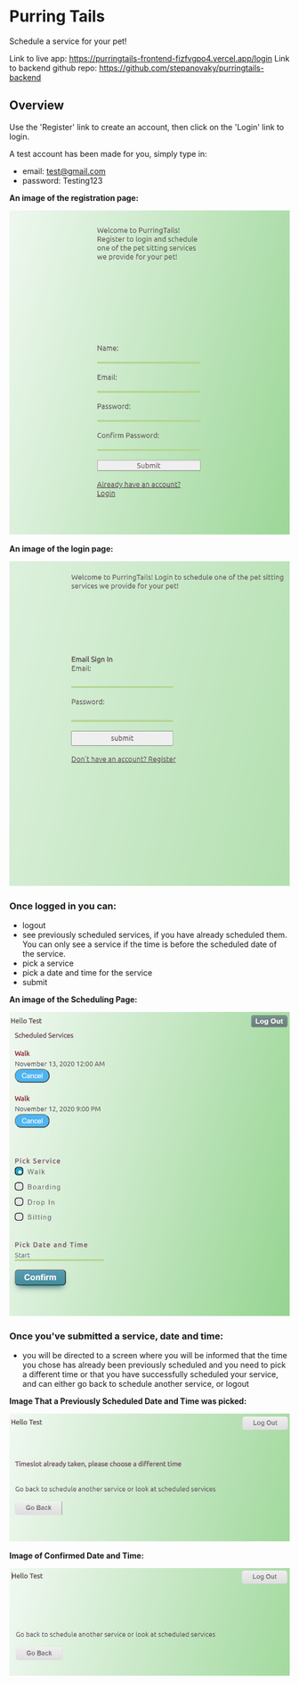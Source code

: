 # Purring Tails

Schedule a service for your pet!

Link to live app: https://purringtails-frontend-fizfvgpo4.vercel.app/login
Link to backend github repo: https://github.com/stepanovaky/purringtails-backend

## Overview

Use the 'Register' link to create an account, then click on the 'Login' link to login. 

A test account has been made for you, simply type in:
- email: test@gmail.com
- password: Testing123

**An image of the registration page:**

![Image of Registration](registration.png)

**An image of the login page:**

![Image of Login](signin.png)

### Once logged in you can:
- logout
- see previously scheduled services, if you have already scheduled them. You can only see a service if the time is before the scheduled date of the service. 
- pick a service
- pick a date and time for the service
- submit

**An image of the Scheduling Page:**

![Image of scheduling](schedule.png)


### Once you've submitted a service, date and time:
- you will be directed to a screen where you will be informed that the time you chose has already been previously scheduled and you need to pick a different time
or that you have successfully scheduled your service, and can either go back to schedule another service, or logout

**Image That a Previously Scheduled Date and Time was picked:**

![Image of error](error.png)

**Image of Confirmed Date and Time:**

![Image of confirmation](confirmation.png)




